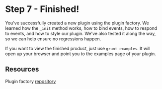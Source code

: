 # Step 7 - Finished!

You've successfully created a new plugin using the plugin factory. We learned how the `_init` method works, how to bind events, how to respond to events, and how to style our plugin. We've also tested it along the way, so we can help ensure no regressions happen.

If you want to view the finished product, just use `grunt examples`. It will open up your browser and point you to the examples page of your plugin. 

## Resources

Plugin factory [repository](https://github.com/mobify/plugin)
